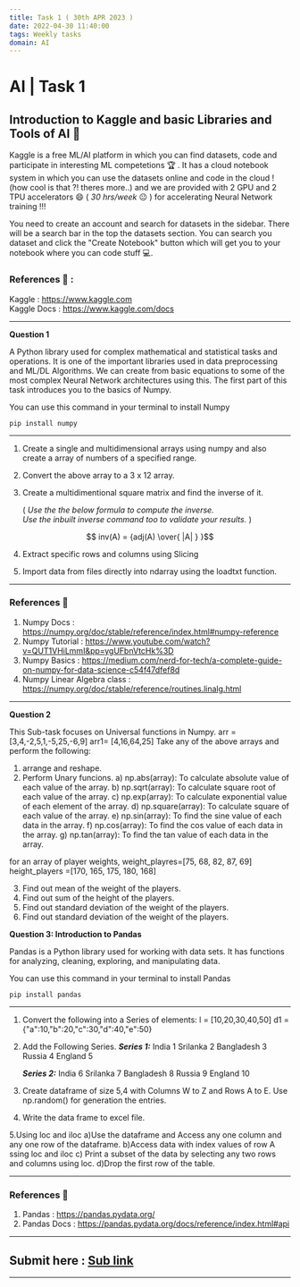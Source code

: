 ```yaml
---
title: Task 1 ( 30th APR 2023 )
date: 2022-04-30 11:40:00
tags: Weekly tasks
domain: AI
---
```


# AI | Task 1
## Introduction to Kaggle and basic Libraries and Tools of AI 🔧
Kaggle is a free ML/AI platform in which you can find datasets, code and participate in interesting ML competetions 🏆 . It has a cloud notebook system in which you can use the datasets online and code in the cloud ! (how cool is that ?! theres more..) and we are provided with 2 GPU and 2 TPU accelerators 😄 ( _30 hrs/week_ 😐 ) for accelerating Neural Network training !!!

You need to create an account and search for datasets in the sidebar.
There will be a search bar in the top the datasets section. You can search you dataset and click the "Create Notebook" button which will get you to your notebook where you can code stuff 💻.

### References 📖 :  

Kaggle : https://www.kaggle.com  
Kaggle Docs : https://www.kaggle.com/docs  

<hr>

**Question 1**

A Python library used for complex mathematical and statistical tasks and operations. It is one of the important libraries used in data preprocessing and ML/DL Algorithms. We can create from basic equations to some of the most complex Neural Network architectures using this. The first part of this task introduces you to the basics of Numpy.

You can use this command in your terminal to install Numpy

```
pip install numpy
```

<hr>

1. Create a single and multidimensional arrays using numpy and also create a array of numbers of a specified range.

2. Convert the above array to a 3 x 12 array.

3. Create a multidimentional square matrix and find the inverse of it. 

    ( _Use the the below formula to compute the inverse. <br>Use the inbuilt inverse command too to validate your results._ )

$$  inv(A) = {adj(A) \over{ |A| } }$$

4. Extract specific rows and columns using Slicing

5. Import data from files directly into ndarray using the loadtxt function.

<hr>

### References 📖
1. Numpy Docs : https://numpy.org/doc/stable/reference/index.html#numpy-reference
2. Numpy Tutorial : https://www.youtube.com/watch?v=QUT1VHiLmmI&pp=ygUFbnVtcHk%3D
3. Numpy Basics : https://medium.com/nerd-for-tech/a-complete-guide-on-numpy-for-data-science-c54f47dfef8d
4. Numpy Linear Algebra class : https://numpy.org/doc/stable/reference/routines.linalg.html

<hr>

**Question 2**

This Sub-task focuses on Universal functions in Numpy.
arr = [3,4,-2,5,1,-5,25,-6,9]
arr1= [4,16,64,25]
Take any of the above arrays and perform the following:
1. arrange and reshape.
2. Perform Unary funcions.
    a) np.abs(array): To calculate absolute value of each value of the array.
    b) np.sqrt(array): To calculate square root of each value of the array.
    c) np.exp(array): To calculate exponential value of each element of the array.
    d) np.square(array): To calculate square of each value of the array.
    e) np.sin(array): To find the sine value of each data in the array.
    f) np.cos(array): To find the cos value of each data in the array.
    g) np.tan(array): To find the tan value of each data in the array.
    
for an array of player weights,
weight_playres=[75, 68, 82, 87, 69]
height_players =[170, 165, 175, 180, 168]


3. Find out mean of the weight of the players.
4. Find out sum of the height of the players.
5. Find out standard deviation of the weight of the players.
6. Find out standard deviation of the weight of the players.


**Question 3: Introduction to Pandas**

Pandas is a Python library used for working with data sets.
It has functions for analyzing, cleaning, exploring, and manipulating data.

You can use this command in your terminal to install Pandas
```
pip install pandas
```

<hr>


1. Convert the following into a Series of elements:
    l = [10,20,30,40,50]
    d1  = {"a":10,"b":20,"c":30,"d":40,"e":50}

2. Add the Following Series.
    ***Series 1:***
    India         1
    Srilanka      2
    Bangladesh    3
    Russia        4
    England       5

    ***Series 2:***
    India         6
    Srilanka      7
    Bangladesh    8
    Russia        9
    England       10

3. Create dataframe of size 5,4 with Columns W to Z and Rows A to E. Use np.random() for generation the entries.

4. Write the data frame to excel file.

5.Using loc and iloc
      a)Use the dataframe and Access any one column and any one row of the dataframe.
      b)Access data with index values of row A ssing loc and iloc
      c) Print a subset of the data by selecting any two rows and columns using loc.
      d)Drop the first row of the table.


<hr>

### References 📖

1. Pandas : https://pandas.pydata.org/
2. Pandas Docs : https://pandas.pydata.org/docs/reference/index.html#api

<hr>

## Submit here : [Sub link](https://forms.office.com/Pages/ResponsePage.aspx?id=SCk8t0tCm0CGtiJQQjuHDTJ1JPaqsIhFkvZW9xekTfpUODFTUVVRSDFNNUxLRkpNODVVODYyVlM4VS4u)

<hr>

